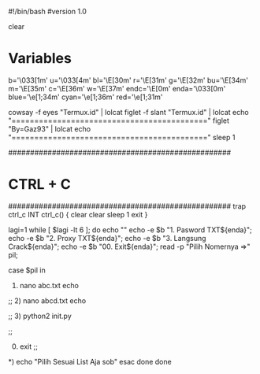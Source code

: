 #!/bin/bash
#version 1.0

clear
# Variables
b='\033[1m'
u='\033[4m'
bl='\E[30m'
r='\E[31m'
g='\E[32m'
bu='\E[34m'
m='\E[35m'
c='\E[36m'
w='\E[37m'
endc='\E[0m'
enda='\033[0m'
blue='\e[1;34m'
cyan='\e[1;36m'
red='\e[1;31m'

cowsay -f eyes "Termux.id" | lolcat
figlet -f slant "Termux.id" | lolcat
echo "==========================================="
figlet "By=Gaz93" | lolcat
echo "==========================================="
sleep 1

###################################################
# CTRL + C
###################################################
trap ctrl_c INT
ctrl_c() {
clear
clear
sleep 1
exit
}


lagi=1
while [ $lagi -lt 6 ];
do
echo ""
echo -e $b "1. Pasword TXT${enda}";
echo -e $b "2. Proxy TXT${enda}";
echo -e $b "3. Langsung Crack${enda}";
echo -e $b "00. Exit${enda}";
read -p "Pilih Nomernya =>" pil;

case $pil in
1) nano abc.txt
echo

;;
2) nano abcd.txt
echo

;;
3) python2 init.py

;;

00) exit
;;

*) echo "Pilih Sesuai List Aja sob"
esac
done
done
